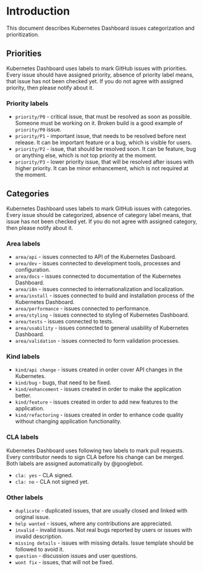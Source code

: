 # Introduction

This document describes Kubernetes Dashboard issues categorization and 
prioritization.

## Priorities

Kubernetes Dashboard uses labels to mark GitHub issues with priorities.
Every issue should have assigned priority, absence of priority label
means, that issue has not been checked yet. If you do not agree with
assigned priority, then please notify about it.

### Priority labels

- `priority/P0` - critical issue, that must be resolved as soon as
possible. Someone must be working on it. Broken build is a good example
of `priority/P0` issue.
- `priority/P1` - important issue, that needs to be resolved before next
release. It can be important feature or a bug, which is visible for
users.
- `priority/P2` - issue, that should be resolved soon. It can be
feature, bug or anything else, which is not top priority at the moment.
- `priority/P3` - lower priority issue, that will be resolved after
issues with higher priority. It can be minor enhancement, which is not
required at the moment.

## Categories

Kubernetes Dashboard uses labels to mark GitHub issues with categories.
Every issue should be categorized, absence of category label means, that
issue has not been checked yet. If you do not agree with assigned
category, then please notify about it.

### Area labels

- `area/api` - issues connected to API of the Kubernetes Dasboard.
- `area/dev` - issues connected to development tools, processes and
configuration.
- `area/docs` - issues connected to documentation of the Kubernetes
Dashboard.
- `area/i8n` - issues connected to internationalization and
localization.
- `area/install` - issues connected to build and installation process
of the Kubernetes Dashboard.
- `area/performance` - issues connected to performance.
- `area/styling` - issues connected to styling of Kubernetes Dashboard.
- `area/tests` - issues connected to tests.
- `area/usability` - issues connected to general usability of Kubernetes
Dashboard.
- `area/validation` - issues connected to form validation processes.

### Kind labels

- `kind/api change` - issues created in order cover API changes in
the Kubernetes.
- `kind/bug` - bugs, that need to be fixed.
- `kind/enhancement` - issues created in order to make the application
better.
- `kind/feature` - issues created in order to add new features to the
application.
- `kind/refactoring` - issues created in order to enhance code quality
without changing application functionality.

### CLA labels

Kubernetes Dashboard uses following two labels to mark pull requests.
Every contributor needs to sign CLA before his change can be merged.
Both labels are assigned automatically by @googlebot.

- `cla: yes` - CLA signed.
- `cla: no` - CLA not signed yet.

### Other labels

- `duplicate` -  duplicated issues, that are usually closed and linked
with original issue.
- `help wanted` - issues, where any contributions are appreciated.
- `invalid` - invalid issues. Not real bugs reported by users or issues
with invalid description.
- `missing details` - issues with missing details. Issue template should
be followed to avoid it.
- `question` - discussion issues and user questions.
- `wont fix` - issues, that will not be fixed.
